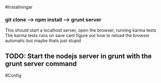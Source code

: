 #Installningar

### git clone --> npm install --> grunt server

This should start a localhost server, open the browser, running karma tests
The karma tests runs on save  cant figure out how to reload the browser automatic but maybe thats just stupid

## TODO: Start the nodejs server in grunt with the grunt server command

#Config

